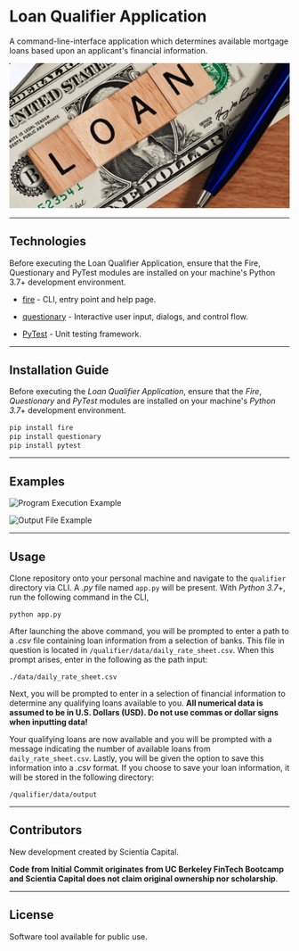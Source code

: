 # Loan Qualifier Application

A command-line-interface application which determines available mortgage loans based upon an applicant's financial information.

![](https://github.com/ScientiaCapital/Loan-Qualifier-Application/blob/main/Images/cash-loans.jpeg)

---

## Technologies

Before executing the Loan Qualifier Application, ensure that the Fire, Questionary and PyTest modules are installed on your machine's Python 3.7+ development environment.

* [fire](https://google.github.io/python-fire/guide/) - CLI, entry point and help page.

* [questionary](https://pypi.org/project/questionary/) - Interactive user input, dialogs, and control flow.

* [PyTest](https://docs.pytest.org/en/latest/) - Unit testing framework.

---

## Installation Guide

Before executing the *Loan Qualifier Application*, ensure that the *Fire*, *Questionary* and *PyTest* modules are installed on your machine's *Python 3.7*+ development environment.

```
pip install fire
pip install questionary
pip install pytest
```

---

## Examples

![Program Execution Example]()

![Output File Example]()

---

## Usage

Clone repository onto your personal machine and navigate to the `qualifier` directory via CLI. A *.py* file named `app.py` will be present. With *Python 3.7*+, run the following command in the CLI,

```
python app.py
```

After launching the above command, you will be prompted to enter a path to a *.csv* file containing loan information from a selection of banks. This file in question is located in `/qualifier/data/daily_rate_sheet.csv`. When this prompt arises, enter in the following as the path input:

```
./data/daily_rate_sheet.csv
```

 Next, you will be prompted to enter in a selection of financial information to determine any qualifying loans available to you. **All numerical data is assumed to be in U.S. Dollars (USD). Do not use commas or dollar signs when inputting data!**

Your qualifying loans are now available and you will be prompted with a message indicating the number of available loans from `daily_rate_sheet.csv`. Lastly, you will be given the option to save this information into a *.csv* format. If you choose to save your loan information, it will be stored in the following directory:

```
/qualifier/data/output
```

---

## Contributors

New development created by Scientia Capital. 

**Code from Initial Commit originates from UC Berkeley FinTech Bootcamp and Scientia Capital does not claim original ownership nor scholarship**.

---

## License

Software tool available for public use. 
